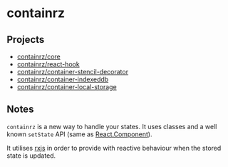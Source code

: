 # containrz

## Projects

- [containrz/core](./packages/containrz-core)
- [containrz/react-hook](./packages/containrz-react-hook)
- [containrz/container-stencil-decorator](./packages/containrz-stencil-decorator)
- [containrz/container-indexeddb](./packages/containrz-container-indexeddb)
- [containrz/container-local-storage](./packages/containrz-container-local-storage)

## Notes

`containrz` is a new way to handle your states. It uses classes and a well known `setState` API (same as [React.Component](https://reactjs.org/docs/react-component.html)).

It utilises [rxjs](https://github.com/ReactiveX/rxjs) in order to provide with reactive behaviour when the stored state is updated.

